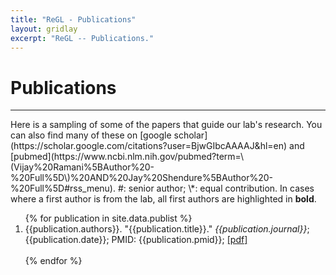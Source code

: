 ```yaml
---
title: "ReGL - Publications"
layout: gridlay
excerpt: "ReGL -- Publications."
---
```



# **Publications**
<hr>
Here is a sampling of some of the papers that guide our lab's research. You can also find many of these on [google scholar](https://scholar.google.com/citations?user=BjwGIbcAAAAJ&hl=en) and [pubmed](https://www.ncbi.nlm.nih.gov/pubmed?term=\(Vijay%20Ramani%5BAuthor%20-%20Full%5D\)%20AND%20Jay%20Shendure%5BAuthor%20-%20Full%5D#rss_menu). #: senior author; \*: equal contribution. In cases where a first author is from the lab, all first authors are highlighted in <b>bold</b>.

<div class="wrapper row3">
  <div id="container">
    <div class="full_width clear">
      <ol>
        {% for publication in site.data.publist %}
          <li>
            {{publication.authors}}. "{{publication.title}}." <i>{{publication.journal}}</i>; {{publication.date}}; PMID: {{publication.pmid}}; <a href="{{publication.pdf}}">[pdf]</a>
          </li>
          <br>
        {% endfor %}
      </ol>
    </div>
  </div>
</div>
